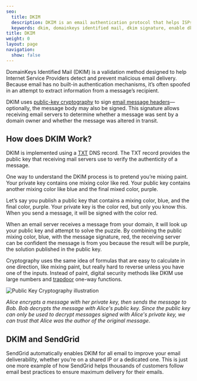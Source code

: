 ```yaml
---
seo:
  title: DKIM
  description: DKIM is an email authentication protocol that helps ISPs better identify legitimate email senders.
  keywords: dkim, domainkeys identified mail, dkim signature, enable dkim
title: DKIM
weight: 0
layout: page
navigation:
  show: false
---
```


DomainKeys Identified Mail (DKIM) is a validation method designed to help Internet Service Providers detect and prevent malicious email delivery. Because email has no built-in authentication mechanisms, it’s often spoofed in an attempt to extract information from a message’s recipient.

DKIM uses [public-key cryptography](https://www.twilio.com/blog/what-is-public-key-cryptography) to sign [email message headers](/glossary/header/)—optionally, the message body may also be signed. This signature allows receiving email servers to determine whether a message was sent by a domain owner and whether the message was altered in transit.

## How does DKIM Work?

DKIM is implemented using a [TXT](https://en.wikipedia.org/wiki/TXT_record) DNS record. The TXT record provides the public key that receiving mail servers use to verify the authenticity of a message.

One way to understand the DKIM process is to pretend you’re mixing paint. Your private key contains one mixing color like red. Your public key contains another mixing color like blue and the final mixed color, purple.

Let’s say you publish a public key that contains a mixing color, blue, and the final color, purple. Your private key is the color red, but only you know this. When you send a message, it will be signed with the color red.

When an email server receives a message from your domain, it will look up your public key and attempt to solve the puzzle. By combining the public mixing color, blue, with the message signature, red, the receiving server can be confident the message is from you because the result will be purple, the solution published in the public key.

Cryptography uses the same idea of formulas that are easy to calculate in one direction, like mixing paint, but really hard to reverse unless you have one of the inputs. Instead of paint, digital security methods like DKIM use large numbers and [trapdoor](https://en.wikipedia.org/wiki/Trapdoor_function) one-way functions.

![Public Key Cryptography illustration]({{root_url}}/img/public_key_cryptography.png "Public Key Cryptography")

_Alice encrypts a message with her private key, then sends the message to Bob. Bob decrypts the message with Alice's public key. Since the public key can only be used to decrypt messages signed with Alice's private key, we can trust that Alice was the author of the original message_.

## DKIM and SendGrid

SendGrid automatically enables DKIM for all email to improve your email deliverability, whether you’re on a shared IP or a dedicated one. This is just one more example of how SendGrid helps thousands of customers follow email best practices to ensure maximum delivery for their emails.
